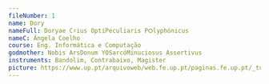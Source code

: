 ```yaml
---
fileNumber: 1
name: Dory
nameFull: Doryae C♯ius OptiPeculiaris P⭘lyphónicus
nameC: Ângela Coelho
course: Eng. Informática e Computação
godmother: Nobis ArsDonum YOSarcóMinuciosus Assertivus
instruments: Bandolim, Contrabaixo, Magister
picture: https://www.up.pt/arquivoweb/web.fe.up.pt/paginas.fe.up.pt/_tunafe/WP/wp-content/uploads/2022/04/WhatsApp-Image-2022-04-06-at-15.23.43.jpg
---
```

